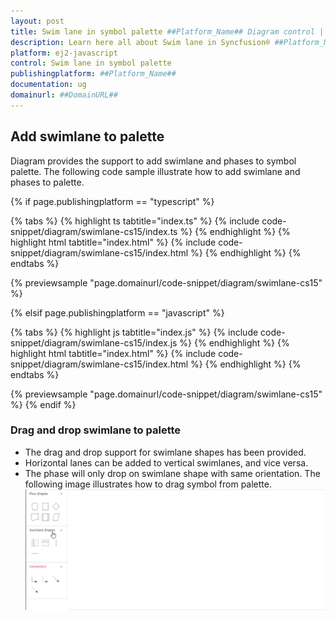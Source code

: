 ```yaml
---
layout: post
title: Swim lane in symbol palette ##Platform_Name## Diagram control | Syncfusion®
description: Learn here all about Swim lane in Syncfusion® ##Platform_Name## Diagram control of Syncfusion Essential® JS 2 and more.
platform: ej2-javascript
control: Swim lane in symbol palette 
publishingplatform: ##Platform_Name##
documentation: ug
domainurl: ##DomainURL##
---
```


## Add swimlane to palette

   Diagram provides the support to add swimlane and phases to symbol palette. The following code sample illustrate how to add swimlane and phases to palette.

{% if page.publishingplatform == "typescript" %}

 {% tabs %}
{% highlight ts tabtitle="index.ts" %}
{% include code-snippet/diagram/swimlane-cs15/index.ts %}
{% endhighlight %}
{% highlight html tabtitle="index.html" %}
{% include code-snippet/diagram/swimlane-cs15/index.html %}
{% endhighlight %}
{% endtabs %}
        
{% previewsample "page.domainurl/code-snippet/diagram/swimlane-cs15" %}

{% elsif page.publishingplatform == "javascript" %}

{% tabs %}
{% highlight js tabtitle="index.js" %}
{% include code-snippet/diagram/swimlane-cs15/index.js %}
{% endhighlight %}
{% highlight html tabtitle="index.html" %}
{% include code-snippet/diagram/swimlane-cs15/index.html %}
{% endhighlight %}
{% endtabs %}

{% previewsample "page.domainurl/code-snippet/diagram/swimlane-cs15" %}
{% endif %}

### Drag and drop swimlane to palette

* The drag and drop support for swimlane shapes has been provided.
* Horizontal lanes can be added to vertical swimlanes, and vice versa.
* The phase will only drop on swimlane shape with same orientation. The following image illustrates how to drag symbol from palette.
![Drag Symbol from Palette](../images/swimlane-drag-dropGif.gif)
